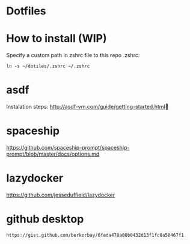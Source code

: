 # Dotfiles

# How to install (WIP)

Specify a custom path in zshrc file to this repo .zshrc:

`ln -s ~/dotiles/.zshrc ~/.zshrc`


# asdf

Instalation steps:
http://asdf-vm.com/guide/getting-started.html

# spaceship

https://github.com/spaceship-prompt/spaceship-prompt/blob/master/docs/options.md

# lazydocker

https://github.com/jesseduffield/lazydocker

# github desktop

`https://gist.github.com/berkorbay/6feda478a00b0432d13f1fc0a50467f1`
